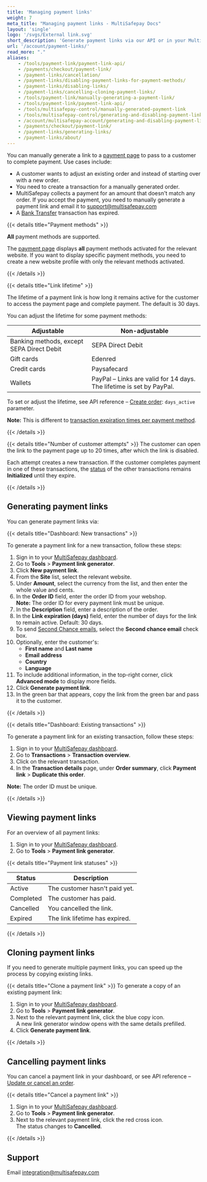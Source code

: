 ```yaml
---
title: 'Managing payment links'
weight: 7
meta_title: "Managing payment links - MultiSafepay Docs"
layout: 'single'
logo: '/svgs/External link.svg'
short_description: 'Generate payment links via our API or in your MultiSafepay dashboard.'
url: '/account/payment-links/'
read_more: "."
aliases:
    - /tools/payment-link/payment-link-api/
    - /payments/checkout/payment-link/
    - /payment-links/cancellation/
    - /payment-links/disabling-payment-links-for-payment-methods/
    - /payment-links/disabling-links/
    - /payment-links/cancelling-cloning-payment-links/
    - /tools/payment-link/manually-generating-a-payment-link/
    - /tools/payment-link/payment-link-api/
    - /tools/multisafepay-control/manually-generated-payment-link
    - /tools/multisafepay-control/generating-and-disabling-payment-links
    - /account/multisafepay-account/generating-and-disabling-payment-links/
    - /payments/checkout/payment-link/
    - /payment-links/generating-links/
    - /payment-links/about/
---
```


You can manually generate a link to a [payment page](/payment-pages/) to pass to a customer to complete payment. Use cases include:

- A customer wants to adjust an existing order and instead of starting over with a new order.
- You need to create a transaction for a manually generated order.
- MultiSafepay collects a payment for an amount that doesn't match any order. If you accept the payment, you need to manually generate a payment link and email it to <support@multisafepay.com>
- A [Bank Transfer](/payment-methods/bank-transfer/) transaction has expired.

{{< details title="Payment methods" >}}

**All** payment methods are supported. 

The [payment page](/payment-pages/) displays **all** payment methods activated for the relevant website. If&nbsp;you want to display specific payment methods, you need to create a new website profile with only the relevant methods activated. 

{{< /details >}}

{{< details title="Link lifetime" >}}

The lifetime of a payment link is how long it remains active for the customer to access the payment page and complete payment. The default is 30 days. 

You can adjust the lifetime for some payment methods:

| Adjustable | Non-adjustable |
|---|---|
| Banking methods, except SEPA Direct Debit | SEPA Direct Debit |
| Gift cards | Edenred |
| Credit cards | Paysafecard |
| Wallets | PayPal – Links are valid for 14 days. The lifetime is set by PayPal. |

To set or adjust the lifetime, see API reference – [Create order](https://docs-api.multisafepay.com/reference/createorder): `days_active` parameter.

**Note:** This is different to [transaction expiration times per payment method](/developer/transaction-expiration/). 

{{< /details >}}

{{< details title="Number of customer attempts" >}} 
The customer can open the link to the payment page up to 20 times, after which the link is disabled.

Each attempt creates a new transaction. If the customer completes payment in one of these transactions, the [status](/about-payments/multisafepay-statuses/) of the other transactions remains **Initialized** until they expire.

{{< /details >}}

## Generating payment links

You can generate payment links via:

{{< details title="Dashboard: New transactions" >}}

To generate a payment link for a new transaction, follow these steps:

1. Sign in to your [MultiSafepay dashboard](https://merchant.multisafepay.com).
2. Go to **Tools** > **Payment link generator**.
3. Click **New payment link**.
4. From the **Site** list, select the relevant website.
5. Under **Amount**, select the currency from the list, and then enter the whole value and cents.
6. In the **Order ID** field, enter the order ID from your webshop.  
**Note:** The order ID for every payment link must be unique.
7. In the **Description** field, enter a description of the order. 
8. In the **Link expiration (days)** field, enter the number of days for the link to remain active. Default: 30 days.
9. To send [Second Chance emails](/features/second-chance/), select the **Second chance email** check box. 
10. Optionally, enter the customer's:  
    - **First name** and **Last name**
    - **Email address**
    - **Country**
    - **Language**
11. To include additional information, in the top-right corner, click **Advanced mode** to display more fields. 
12. Click **Generate payment link**.
13. In the green bar that appears, copy the link from the green bar and pass it to the customer.

{{< /details >}}

{{< details title="Dashboard: Existing transactions" >}}

To generate a payment link for an existing transaction, follow these steps:

1. Sign in to your [MultiSafepay dashboard](https://merchant.multisafepay.com).
2. Go to **Transactions** > **Transaction overview**.
3. Click on the relevant transaction.
4. In the **Transaction details** page, under **Order summary**, click **Payment link** > **Duplicate this order**.

**Note:** The order ID must be unique.

{{< /details >}}

## Viewing payment links

For an overview of all payment links:

1. Sign in to your [MultiSafepay dashboard](https://merchant.multisafepay.com).
2. Go to **Tools** > **Payment link generator**.

{{< details title="Payment link statuses" >}} 

| Status | Description |
|---|---|
| Active | The customer hasn't paid yet.  | 
| Completed | The customer has paid. | 
| Cancelled | You cancelled the link.| 
| Expired | The link lifetime has expired.  | 

{{< /details >}}

## Cloning payment links

If you need to generate multiple payment links, you can speed up the process by copying existing links.

{{< details title="Clone a payment link" >}}
To generate a copy of an existing payment link: 

1. Sign in to your [MultiSafepay dashboard](https://merchant.multisafepay.com).
2. Go to **Tools** > **Payment link generator**.
3. Next to the relevant payment link, click the blue copy icon.  
A new link generator window opens with the same details prefilled.  
4. Click **Generate payment link**.

{{< /details >}}

## Cancelling payment links

You can cancel a payment link in your dashboard, or see API reference – [Update or cancel an order](https://docs-api.multisafepay.com/reference/updateorder).

{{< details title="Cancel a payment link" >}}

1. Sign in to your [MultiSafepay dashboard](https://merchant.multisafepay.com).
2. Go to **Tools** > **Payment link generator**.
3. Next to the relevant payment link, click the red cross icon.  
The status changes to **Cancelled**. 

{{< /details >}}

## Support

Email <integration@multisafepay.com>
